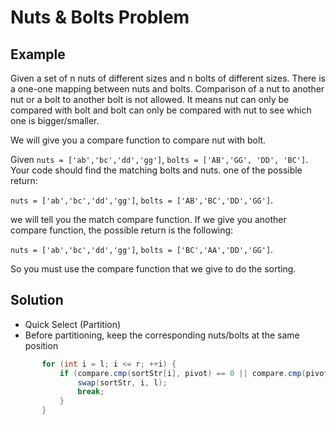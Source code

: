 # Nuts & Bolts Problem
## Example
Given a set of n nuts of different sizes and n bolts of different sizes. There is a one-one mapping between nuts and bolts. Comparison of a nut to another nut or a bolt to another bolt is not allowed. It means nut can only be compared with bolt and bolt can only be compared with nut to see which one is bigger/smaller.

We will give you a compare function to compare nut with bolt.

Given `nuts = ['ab','bc','dd','gg']`, `bolts = ['AB','GG', 'DD', 'BC']`.
Your code should find the matching bolts and nuts.
one of the possible return:

`nuts = ['ab','bc','dd','gg']`, `bolts = ['AB','BC','DD','GG']`.

we will tell you the match compare function. If we give you another compare function, the possible return is the following:

`nuts = ['ab','bc','dd','gg']`, `bolts = ['BC','AA','DD','GG']`.

So you must use the compare function that we give to do the sorting.

## Solution
- Quick Select (Partition)
- Before partitioning, keep the corresponding nuts/bolts at the same position

 ```java
        for (int i = l; i <= r; ++i) {
            if (compare.cmp(sortStr[i], pivot) == 0 || compare.cmp(pivot, sortStr[i]) == 0) {
                swap(sortStr, i, l);
                break;
            }
        }
 ```
